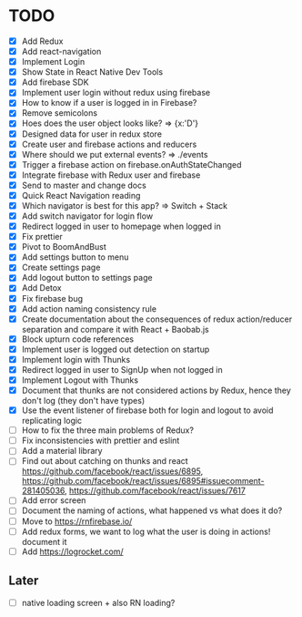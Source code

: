 # TODO

- [x] Add Redux
- [x] Add react-navigation
- [x] Implement Login
- [x] Show State in React Native Dev Tools
- [x] Add firebase SDK
- [x] Implement user login without redux using firebase
- [x] How to know if a user is logged in in Firebase?
- [x] Remove semicolons
- [x] Hoes does the user object looks like? => {x:'D'}
- [x] Designed data for user in redux store
- [x] Create user and firebase actions and reducers
- [x] Where should we put external events? => ./events
- [x] Trigger a firebase action on firebase.onAuthStateChanged
- [x] Integrate firebase with Redux user and firebase
- [x] Send to master and change docs
- [x] Quick React Navigation reading
- [x] Which navigator is best for this app? => Switch + Stack
- [x] Add switch navigator for login flow
- [x] Redirect logged in user to homepage when logged in
- [x] Fix prettier
- [x] Pivot to BoomAndBust
- [x] Add settings button to menu
- [x] Create settings page
- [x] Add logout button to settings page
- [x] Add Detox
- [x] Fix firebase bug
- [x] Add action naming consistency rule
- [x] Create documentation about the consequences of redux action/reducer separation and compare it with React + Baobab.js
- [x] Block upturn code references
- [x] Implement user is logged out detection on startup
- [x] Implement login with Thunks
- [x] Redirect logged in user to SignUp when not logged in
- [x] Implement Logout with Thunks
- [x] Document that thunks are not considered actions by Redux, hence they don't log (they don't have types)
- [x] Use the event listener of firebase both for login and logout to avoid replicating logic
- [ ] How to fix the three main problems of Redux?
- [ ] Fix inconsistencies with prettier and eslint
- [ ] Add a material library
- [ ] Find out about catching on thunks and react https://github.com/facebook/react/issues/6895, https://github.com/facebook/react/issues/6895#issuecomment-281405036, https://github.com/facebook/react/issues/7617
- [ ] Add error screen
- [ ] Document the naming of actions, what happened vs what does it do?
- [ ] Move to https://rnfirebase.io/
- [ ] Add redux forms, we want to log what the user is doing in actions! document it
- [ ] Add https://logrocket.com/

## Later

- [ ] native loading screen + also RN loading?

